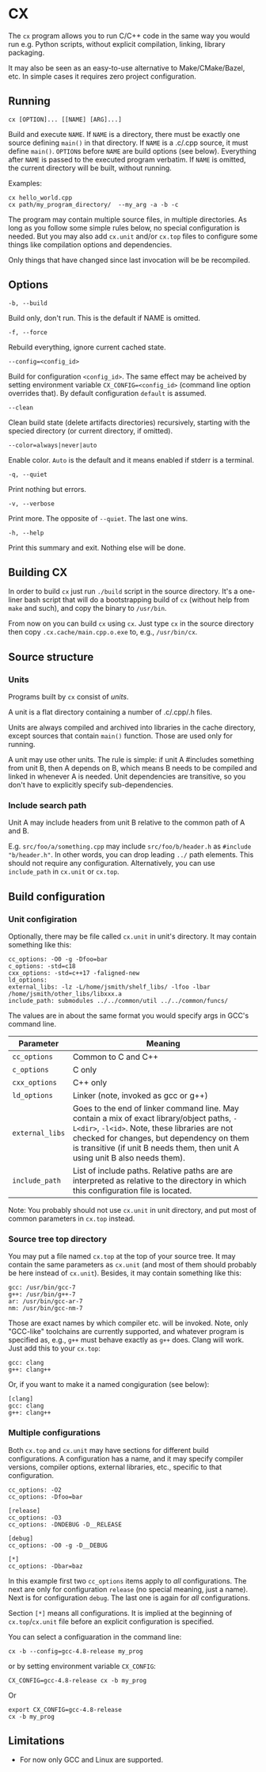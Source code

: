 # CX

The `cx` program allows you to run C/C++ code in the same way you would run
e.g. Python scripts, without explicit compilation, linking, library packaging.

It may also be seen as an easy-to-use alternative to Make/CMake/Bazel, etc. In simple cases it
requires zero project configuration.

## Running

`cx [OPTION]... [[NAME] [ARG]...]`

Build and execute `NAME`. If `NAME` is a directory, there must be exactly one source
defining `main()` in that directory. If `NAME` is a .c/.cpp source, it must define
`main()`. `OPTION`s before `NAME` are build options (see below). Everything after
`NAME` is passed to the executed program verbatim.
If `NAME` is omitted, the current directory will be built, without running.

Examples:

```
cx hello_world.cpp
cx path/my_program_directory/  --my_arg -a -b -c
```

The program may contain multiple source files, in multiple directories. As long as you
follow some simple rules below, no special configuration is needed. But you may also add
`cx.unit` and/or `cx.top` files to configure some things like compilation options and
dependencies.

Only things that have changed since last invocation will be be recompiled.


## Options

`-b, --build`

Build only, don't run. This is the default if NAME is omitted.

`-f, --force`

Rebuild everything, ignore current cached state.

`--config=<config_id>`

Build for configuration `<config_id>`. The same effect may be acheived by
setting environment variable `CX_CONFIG=<config_id>` (command line option overrides that).
By default configuration `default` is assumed.

`--clean`

Clean build state (delete artifacts directories) recursively, starting with the specied directory (or current directory, if omitted).

`--color=always|never|auto`

Enable color. `Auto` is the default and it means enabled if stderr is a terminal.

`-q, --quiet`

Print nothing but errors.

`-v, --verbose`

Print more. The opposite of `--quiet`. The last one wins.

`-h, --help`

Print this summary and exit. Nothing else will be done.


## Building CX

In order to build `cx` just run `./build` script in the source directory. It's a one-liner bash script that
will do a bootstrapping build of `cx` (without help from `make` and such), and copy the
binary to `/usr/bin`.

From now on you can build `cx` using `cx`. Just type `cx` in the source directory
then copy `.cx.cache/main.cpp.o.exe` to, e.g., `/usr/bin/cx`.

## Source structure

### Units

Programs built by `cx` consist of *units*.

A unit is a flat directory containing a number of .c/.cpp/.h files.

Units are always compiled and archived into libraries in the cache directory, except sources that contain `main()` function. Those are used only for running.

A unit may use other units. The rule is simple: if unit A #includes something from unit B, then A depends on B, which means B needs to be compiled and linked in whenever A is needed. Unit dependencies are transitive, so you don't have to explicitly specify sub-dependencies.

### Include search path

Unit A may include headers from unit B relative to the common path of A and B.

E.g. `src/foo/a/something.cpp` may include `src/foo/b/header.h` as `#include "b/header.h"`. In other words, you can drop leading `../` path elements. This should not require any configuration. Alternatively, you can use `include_path` in `cx.unit` or `cx.top`.

## Build configuration

### Unit configiration

Optionally, there may be file called `cx.unit` in unit's directory. It may contain something like this:

```
cc_options: -O0 -g -Dfoo=bar
c_options: -std=c18
cxx_options: -std=c++17 -faligned-new
ld_options:
external_libs: -lz -L/home/jsmith/shelf_libs/ -lfoo -lbar /home/jsmith/other_libs/libxxx.a
include_path: submodules ../../common/util ../../common/funcs/

```
The values are in about the same format you would specify args in GCC's command line.

| Parameter     | Meaning |
|---------------|---------|
|`cc_options`   | Common to C and C++ |
|`c_options`    | C only |
|`cxx_options`  | C++ only |
|`ld_options`   | Linker (note, invoked as gcc or g++) |
|`external_libs`| Goes to the end of linker command line. May contain a mix of exact library/object paths, `-L<dir>`, `-l<id>`. Note, these libraries are not checked for changes, but dependency on them is transitive (if unit B needs them, then unit A using unit B also needs them). |
|`include_path` | List of include paths. Relative paths are are interpreted as relative to the directory in which this configuration file is located. |

Note: You probably should not use `cx.unit` in unit directory, and put most of common parameters in `cx.top` instead.


### Source tree top directory

You may put a file named `cx.top` at the top of your source tree. It may contain the same parameters as `cx.unit` (and most of them should probably be here instead of `cx.unit`). Besides, it may contain something like this:

```
gcc: /usr/bin/gcc-7
g++: /usr/bin/g++-7
ar: /usr/bin/gcc-ar-7
nm: /usr/bin/gcc-nm-7

```
Those are exact names by which compiler etc. will be invoked. Note, only "GCC-like" toolchains are currently supported, and whatever program is specified as, e.g., `g++` must behave exactly as `g++` does.
Clang will work. Just add this to your `cx.top`:
```
gcc: clang
g++: clang++
```
Or, if you want to make it a named congiguration (see below):

```
[clang]
gcc: clang
g++: clang++
```

### Multiple configurations

Both `cx.top` and `cx.unit` may have sections for different build configurations.
A configuration has a name, and it may specify compiler versions, compiler options, external libraries, etc., specific to that configuration.

```
cc_options: -O2
cc_options: -Dfoo=bar

[release]
cc_options: -O3
cc_options: -DNDEBUG -D__RELEASE

[debug]
cc_options: -O0 -g -D__DEBUG

[*]
cc_options: -Dbar=baz
```

In this example first two `cc_options` items apply to *all* configurations. The next are only for configuration `release` (no special meaning, just a name). Next is for configuration `debug`. The last one is again for *all* configurations.

Section `[*]` means all configurations. It is implied at the beginning of `cx.top`/`cx.unit` file before an explicit configuration is specified.

You can select a configuaration in the command line:
```
cx -b --config=gcc-4.8-release my_prog
```
or by setting environment variable `CX_CONFIG`:
```
CX_CONFIG=gcc-4.8-release cx -b my_prog
```
Or
```
export CX_CONFIG=gcc-4.8-release
cx -b my_prog
```

## Limitations

* For now only GCC and Linux are supported.
